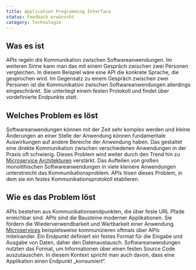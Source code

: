 ```yaml
---
title: Application Programming Interface
status: Feedback erwünscht
category: Technologie
---
```


## Was es ist

APIs regeln die Kommunikation zwischen Softwareanwendungen.
Im weiteren Sinne kann man das mit einem Gespräch zwischen zwei Personen vergleichen.
In diesem Beispiel wäre eine API die konkrete Sprache, die gesprochen wird.
Im Gegensatz zu einem Gespräch zwischen zwei Personen ist die Kommunikation zwischen Softwareanwendungen allerdings eingeschränkt.
Sie unterliegt einem festen Protokoll und findet über vordefinierte Endpunkte statt.

## Welches Problem es löst

Softwareanwendungen können mit der Zeit sehr komplex werden und kleine Änderungen an einer Stelle der Anwendung können fundamentale Auswirkungen auf andere Bereiche der Anwendung haben.
Das gestaltet eine direkte Kommunikation zwischen verschiedenen Anwendungen in der Praxis oft schwierig.
Dieses Problem wird weiter durch den Trend hin zu [Microservice Architekturen](/microservices/) verstärkt.
Das Aufteilen von großen monolithischen Softwareanwendungen in viele kleinere Anwendungen unterstreicht das Kommunikationsproblem.
APIs lösen dieses Problem, in dem sie ein festes Kommunikationsprotokoll etablieren.

## Wie es das Problem löst

APIs bestehen aus Kommunikationsendpunkten, die über feste URL Pfade erreichbar sind.
APIs sind die Bausteine moderner Applikationen. Sie fördern die Wiederverwendbarkeit und Wartbarkeit einer Anwendung. [Microservices](/microservices/) beispielsweise kommunizieren oftmals über APIs miteinander. 
Ein Endpunkt definiert ein festes Format für die Eingabe und Ausgabe von Daten, daher den Datenaustausch.
Softwareanwendungen nutzten das Format, um Informationen über einen festen Source Code auszutauschen.
In diesem Kontext spricht man auch davon, dass eine Applikation einen Endpunkt „konsumiert“.